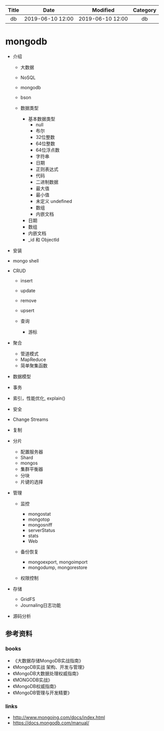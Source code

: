 | Title                | Date             | Modified         | Category          |
|:--------------------:|:----------------:|:----------------:|:-----------------:|
| db              | 2019-06-10 12:00 | 2019-06-10 12:00 | db            |



# mongodb



- 介绍
    - 大数据
    - NoSQL
    - mongodb
    - bson
    
    - 数据类型
        - 基本数据类型
            - null
            - 布尔
            - 32位整数
            - 64位整数
            - 64位浮点数
            - 字符串
            - 日期
            - 正则表达式
            - 代码
            - 二进制数据
            - 最大值
            - 最小值
            - 未定义 undefined
            - 数组
            - 内嵌文档
        - 日期
        - 数组
        - 内嵌文档
        - _id 和 ObjectId
    
- 安装


- mongo shell





- CRUD
    - insert
    - update
    - remove
    - upsert

    - 查询
        - 游标
    
- 聚合
    - 管道模式
    - MapReduce
    - 简单聚集函数
    

- 数据模型


- 事务

- 索引，性能优化, explain()


- 安全


- Change Streams


- 复制
    
- 分片
    - 配置服务器
    - Shard
    - mongos
    - 集群平衡器
    - 分块
    - 片键的选择
    
    
    
- 管理
    - 监控
        - mongostat
        - mongotop
        - mongosniff
        - serverStatus
        - stats
        - Web
        
    - 备份恢复
        - mongoexport, mongoimport
        - mongodump, mongorestore
    
    - 权限控制


- 存储
    - GridFS
    - Journaling日志功能




- 源码分析




## 参考资料
### books
- 《大数据存储MongoDB实战指南》
- 《MongoDB实战 架构、开发与管理》
- 《MongoDB大数据处理权威指南》
- 《MONGODB实战》
- 《MongoDB权威指南》
- 《MongoDB管理与开发精要》

### links
- http://www.mongoing.com/docs/index.html
- https://docs.mongodb.com/manual/

